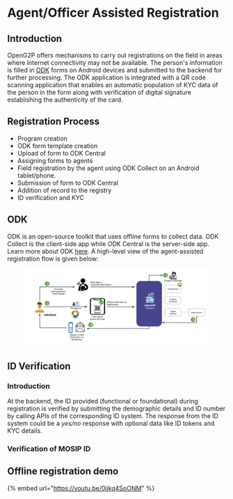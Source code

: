 # Agent/Officer Assisted Registration

## **Introduction**

OpenG2P offers mechanisms to carry out registrations on the field in areas where Internet connectivity may not be available. The person's information is filled in [ODK](https://getodk.org/) forms on Android devices and submitted to the backend for further processing. The ODK application is integrated with a QR code scanning application that enables an automatic population of KYC data of the person in the form along with verification of digital signature establishing the authenticity of the card.

## Registration Process

* Program creation&#x20;
* ODK form template creation&#x20;
* Upload of form to ODK Central
* Assigning forms to agents
* Field registration by the agent using ODK Collect on an Android tablet/phone.
* Submission of form to ODK Central
* Addition of record to the registry&#x20;
* ID verification and KYC

## ODK

ODK is an open-source toolkit that uses offline forms to collect data.  ODK Collect is the client-side app while ODK Central is the server-side app.  Learn more about ODK [here](https://docs.getodk.org/). A high-level view of the agent-assisted registration flow is given below:

<figure><img src="../../../.gitbook/assets/image (3) (1) (1) (2).png" alt=""><figcaption></figcaption></figure>

## ID Verification

### Introduction  <a href="#introduction" id="introduction"></a>

At the backend, the ID provided (functional or foundational) during registration is verified by submitting the demographic details and ID number by calling APIs of the corresponding ID system. The response from the ID system could be a _yes/no_ response with optional data like ID tokens and KYC details.

### Verification of MOSIP ID <a href="#verification-of-mosip-id" id="verification-of-mosip-id"></a>

## Offline registration demo

{% embed url="https://youtu.be/0jjkq4SoONM" %}



